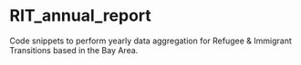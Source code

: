 # RIT_annual_report
Code snippets to perform yearly data aggregation for Refugee &amp; Immigrant Transitions based in the Bay Area. 

